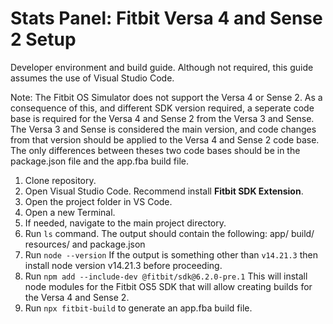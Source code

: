 # Stats Panel: Fitbit Versa 4 and Sense 2 Setup

Developer environment and build guide. Although not required, this guide assumes the use of Visual Studio Code. 

Note: The Fitbit OS Simulator does not support the Versa 4 or Sense 2. As a consequence of this, and different SDK version required, a seperate code base is required for the Versa 4 and Sense 2 from the Versa 3 and Sense. The Versa 3 and Sense is considered the main version, and code changes from that version should be applied to the Versa 4 and Sense 2 code base. The only differences between theses two code bases should be in the package.json file and the app.fba build file. 

1. Clone repository. 
2. Open Visual Studio Code. Recommend install **Fitbit SDK Extension**. 
3. Open the project folder in VS Code. 
4. Open a new Terminal.
5. If needed, navigate to the main project directory. 
6. Run `ls` command. The output should contain the following: app/ build/ resources/ and package.json
7. Run `node --version` If the output is something other than `v14.21.3` then install node version v14.21.3 before proceeding. 
8. Run `npm add --include-dev @fitbit/sdk@6.2.0-pre.1` This will install node modules for the Fitbit OS5 SDK that will allow creating builds for the Versa 4 and Sense 2. 
9. Run `npx fitbit-build` to generate an app.fba build file. 
